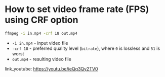 # How to set video frame rate (FPS) using CRF option

```bash
ffmpeg -i in.mp4 -crf 18 out.mp4
```

- `-i in.mp4` - input video file
- `-crf 18` - preferred quality level (`bitrate`), where `0` is lossless and `51` is worst
- `out.mp4` - resulting video file


link_youtube: https://youtu.be/ieQq3Qy2TV0
